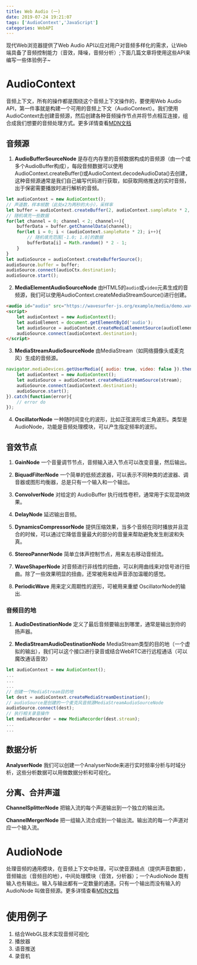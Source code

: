 ```yaml
---
title: Web Audio (一) 
date: 2019-07-24 19:21:07
tags: ['AudioContext','JavaScript']
categories: WebAPI
---
```


现代Web浏览器提供了Web Audio API以应对用户对音频多样化的需求，让Web端具备了音频控制能力（音效，降噪，音频分析）;下面几篇文章将使用这些API来编写一些体验例子~
<!-- more -->



# AudioContext
音频上下文，所有的操作都是围绕这个音频上下文操作的，要使用Web Audio API，第一件事就是构建一个可用的音频上下文（AudioContext）。我们使用AudioContext去创建音频源，然后创建各种音频操作节点并将节点相互连接，组合成我们想要的音频处理方式。更多详情查看[MDN文档](https://developer.mozilla.org/zh-CN/docs/Web/API/AudioContext)

## 音频源

1. **AudioBufferSourceNode**
是存在内存里的音频数据构成的音频源（由一个或多个AudioBuffer构成），每段音频数据可以使用AudioContext.createBuffer()或AudioContext.decodeAudioData()去创建，这种音频源通常是我们自己编写代码进行获取，如获取网络推送的实时音频，出于保密需要播放时进行解析的音频。
```js
let audioContext = new AudioContext();
// 声道数，样本帧数（此处x2为两秒的大小），采样率
let buffer = audioContext.createBuffer(2, audioContext.sampleRate * 2, audioContext.sampleRate);
// 随机填充一些数据
for(let channel = 0; channel < 2; channel++){
    bufferData = buffer.getChannelData(channel);
    for(let i = 0; i < (audioContext.sampleRate * 2); i++){
        // 随机填充范围[-1.0; 1.0]的数据
        bufferData[i] = Math.random() * 2 - 1;
    }
}
let audioSource = audioContext.createBufferSource();
audioSource.buffer = buffer;
audioSource.connect(audioCtx.destination);
audioSource.start();
```

2. **MediaElementAudioSourceNode**
由HTML5的`audio`或`video`元素生成的音频源，我们可以使用AudioContext.createMediaStreamSource()进行创建。
```html
<audio id="audio" src="https://wavesurfer-js.org/example/media/demo.wav" controls crossorigin="anonymous"></audio>
<script>
    let audioContext = new AudioContext();
    let audioElement = document.getElementById('audio');
    let audioSource = audioContext.createMediaElementSource(audioElement);
    audioSource.connect(audioContext.destination);
</script>
```

3. **MediaStreamAudioSourceNode**
由MediaStream（如网络摄像头或麦克风）生成的音频源。
```js
navigator.mediaDevices.getUserMedia({ audio: true, video: false }).then(function(stream){
    let audioContext = new AudioContext();
    let audioSource = audioContext.createMediaStreamSource(stream);
    audioSource.connect(audioContext.destination);
    audioSource.start();
}).catch(function(error){
    // error do
});
```

4. **OscillatorNode**
一种随时间变化的波形，比如正弦波形或三角波形。类型是AudioNode，功能是音频处理模块，可以产生指定频率的波形。

## 音效节点

1. **GainNode**
一个音量调节节点，音频输入进入节点可以改变音量，然后输出。

2. **BiquadFilterNode**
一个简单的低频滤波器，可以表示不同种类的滤波器、调音器或图形均衡器，总是只有一个输入和一个输出。

3. **ConvolverNode**
对给定的 AudioBuffer 执行线性卷积，通常用于实现混响效果。

4. **DelayNode**
延迟输出音频。

5. **DynamicsCompressorNode**
提供压缩效果，当多个音频在同时播放并且混合的时候，可以通过它降低音量最大的部分的音量来帮助避免发生削波和失真。

6. **StereoPannerNode**
简单立体声控制节点，用来左右移动音频流。

7. **WaveShaperNode**
对音频进行非线性的扭曲，可以利用曲线来对信号进行扭曲。除了一些效果明显的扭曲，还常被用来给声音添加温暖的感觉。

8. **PeriodicWave**
用来定义周期性的波形，可被用来重塑 OscillatorNode的输出.

### 音频目的地

1. **AudioDestinationNode**
定义了最后音频要输出到哪里，通常是输出到你的扬声器。

2. **MediaStreamAudioDestinationNode**
MediaStream类型的目的地（一个虚拟的输出），我们可以这个接口进行录音或结合WebRTC进行远程通话（可以魔改通话音效）
```js
let audioContext = new AudioContext();
...
...
...
// 创建一个MediaStream目的地
let dest = audioContext.createMediaStreamDestination();
// audioSource是创建的一个麦克风音频源MediaStreamAudioSourceNode
audioSource.connect(dest);
// 执行相关录音操作
let mediaRecorder = new MediaRecorder(dest.stream);
...
...
```

## 数据分析

**AnalyserNode**
我们可以创建一个AnalyserNode来进行实时频率分析与时域分析，这些分析数据可以用做数据分析和可视化。

## 分离、合并声道

**ChannelSplitterNode**
把输入流的每个声道输出到一个独立的输出流。

**ChannelMergerNode**
把一组输入流合成到一个输出流。输出流的每一个声道对应一个输入流。

# AudioNode
处理音频的通用模块，在音频上下文中处理，可以使音源结点（提供声音数据），音频输出（音频目的地），中间处理模块（音效，分析器）；一个AudioNode 既有输入也有输出。输入与输出都有一定数量的通道。只有一个输出而没有输入的 AudioNode 叫做音频源。更多详情查看[MDN文档](https://developer.mozilla.org/zh-CN/docs/Web/API/AudioNode)


# 使用例子
1. 结合WebGL技术实现音频可视化
2. 播放器
3. 语音推送
4. 录音机